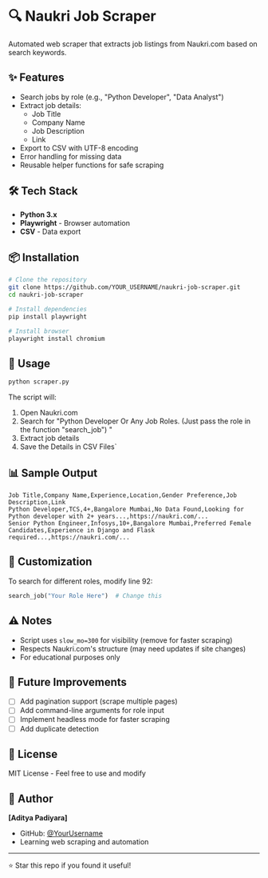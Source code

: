 # 🔍 Naukri Job Scraper

Automated web scraper that extracts job listings from Naukri.com based on search keywords.

## ✨ Features

- Search jobs by role (e.g., "Python Developer", "Data Analyst")
- Extract job details:
  - Job Title
  - Company Name
  - Job Description
  - Link
- Export to CSV with UTF-8 encoding
- Error handling for missing data
- Reusable helper functions for safe scraping

## 🛠️ Tech Stack

- **Python 3.x**
- **Playwright** - Browser automation
- **CSV** - Data export

## 📦 Installation
```bash
# Clone the repository
git clone https://github.com/YOUR_USERNAME/naukri-job-scraper.git
cd naukri-job-scraper

# Install dependencies
pip install playwright

# Install browser
playwright install chromium
```

## 🚀 Usage
```bash
python scraper.py
```

The script will:
1. Open Naukri.com
2. Search for "Python Developer Or Any Job  Roles. (Just pass the role  in the function "search_job") "
3. Extract job details
4. Save the Details in CSV Files`

## 📊 Sample Output
```csv
Job Title,Company Name,Experience,Location,Gender Preference,Job Description,Link
Python Developer,TCS,4+,Bangalore Mumbai,No Data Found,Looking for Python developer with 2+ years...,https://naukri.com/...
Senior Python Engineer,Infosys,10+,Bangalore Mumbai,Preferred Female Candidates,Experience in Django and Flask required...,https://naukri.com/...
```

## 🔧 Customization

To search for different roles, modify line 92:
```python
search_job("Your Role Here")  # Change this
```

## ⚠️ Notes

- Script uses `slow_mo=300` for visibility (remove for faster scraping)
- Respects Naukri.com's structure (may need updates if site changes)
- For educational purposes only

## 🚧 Future Improvements

- [ ] Add pagination support (scrape multiple pages)
- [ ] Add command-line arguments for role input
- [ ] Implement headless mode for faster scraping
- [ ] Add duplicate detection

## 📝 License

MIT License - Feel free to use and modify

## 👤 Author

**[Aditya Padiyara]**
- GitHub: [@YourUsername](https://github.com/YourUsername)
- Learning web scraping and automation

---

⭐ Star this repo if you found it useful!
